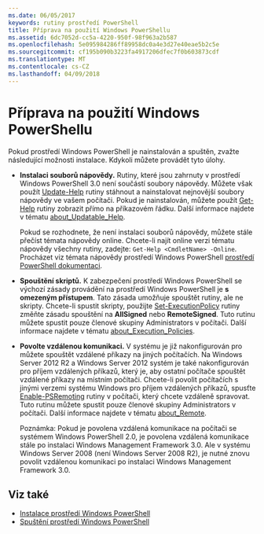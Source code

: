 ```yaml
---
ms.date: 06/05/2017
keywords: rutiny prostředí PowerShell
title: Příprava na použití Windows PowerShellu
ms.assetid: 6dc7052d-cc5a-4220-950f-98f963a2b587
ms.openlocfilehash: 5e095984286ff89958dc0a4e3d27e40eae5b2c5e
ms.sourcegitcommit: cf195b090b3223fa4917206dfec7f0b603873cdf
ms.translationtype: MT
ms.contentlocale: cs-CZ
ms.lasthandoff: 04/09/2018
---
```

# <a name="getting-ready-to-use-windows-powershell"></a>Příprava na použití Windows PowerShellu
Pokud prostředí Windows PowerShell je nainstalován a spuštěn, zvažte následující možnosti instalace. Kdykoli můžete provádět tyto úlohy.

- **Instalaci souborů nápovědy.** Rutiny, které jsou zahrnuty v prostředí Windows PowerShell 3.0 není součástí soubory nápovědy. Můžete však použít [Update-Help](/powershell/module/microsoft.powershell.core/update-help) rutiny stáhnout a nainstalovat nejnovější soubory nápovědy ve vašem počítači. Pokud je nainstalován, můžete použít [Get-Help](/powershell/module/microsoft.powershell.core/get-help) rutiny zobrazit přímo na příkazovém řádku. Další informace najdete v tématu [about_Updatable_Help](/powershell/module/microsoft.powershell.core/about/about_updatable_help).

    Pokud se rozhodnete, že není instalaci souborů nápovědy, můžete stále přečíst témata nápovědy online. Chcete-li najít online verzi tématu nápovědy všechny rutiny, zadejte: `Get-Help <CmdletName> -Online`. Procházet viz témata nápovědy prostředí Windows PowerShell [prostředí PowerShell dokumentaci](/powershell/scripting).

- **Spouštění skriptů.** K zabezpečení prostředí Windows PowerShell se výchozí zásady provádění na prostředí Windows PowerShell je **s omezeným přístupem**. Tato zásada umožňuje spouštět rutiny, ale ne skripty. Chcete-li spustit skripty, použijte [Set-ExecutionPolicy](/powershell/module/microsoft.powershell.security/set-executionpolicy) rutiny změňte zásadu spouštění na **AllSigned** nebo **RemoteSigned**. Tuto rutinu můžete spustit pouze členové skupiny Administrators v počítači. Další informace najdete v tématu [about_Execution_Policies](/powershell/module/microsoft.powershell.core/about/about_execution_policies).

- **Povolte vzdálenou komunikaci.** V systému je již nakonfigurován pro můžete spouštět vzdálené příkazy na jiných počítačích. Na Windows Server 2012 R2 a Windows Server 2012 systém je také nakonfigurován pro příjem vzdálených příkazů, který je, aby ostatní počítače spouštět vzdálené příkazy na místním počítači. Chcete-li povolit počítačích s jinými verzemi systému Windows pro příjem vzdálených příkazů, spusťte [Enable-PSRemoting](/powershell/module/microsoft.powershell.core/enable-psremoting) rutiny v počítači, který chcete vzdáleně spravovat. Tuto rutinu můžete spustit pouze členové skupiny Administrators v počítači. Další informace najdete v tématu [about_Remote](/powershell/module/microsoft.powershell.core/about/about_remote).

    Poznámka: Pokud je povolena vzdálená komunikace na počítači se systémem Windows PowerShell 2.0, je povolena vzdálená komunikace stále po instalaci Windows Management Framework 3.0. Ale v systému Windows Server 2008 (není Windows Server 2008 R2), je nutné znovu povolit vzdálenou komunikaci po instalaci Windows Management Framework 3.0.

## <a name="see-also"></a>Viz také
- [Instalace prostředí Windows PowerShell](../setup/Installing-Windows-PowerShell.md)
- [Spuštění prostředí Windows PowerShell](/powershell/scripting/setup/starting-windows-powershell)